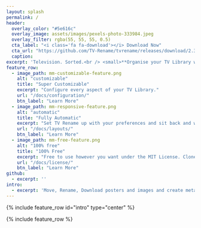 ```yaml
---
layout: splash
permalink: /
header:
  overlay_color: "#5e616c"
  overlay_image: assets/images/pexels-photo-333984.jpeg	
  overlay_filter: rgba(55, 55, 55, 0.5)
  cta_label: "<i class='fa fa-download'></i> Download Now"
  cta_url: "https://github.com/TV-Rename/tvrename/releases/download/2.3.2/TVRename-2.3.2.exe"
  caption:
excerpt: 'Television. Sorted.<br /> <small>**Organise your TV Library with ease** <br/><a href="https://github.com/TV-Rename/tvrename/releases/tag/2.3.2">Latest release v2.3.2</a></small><br /><br />'
feature_row:
  - image_path: mm-customizable-feature.png
    alt: "customizable"
    title: "Super Customizable"
    excerpt: "Configure every aspect of your TV Library."
    url: "/docs/configuration/"
    btn_label: "Learn More"
  - image_path: mm-responsive-feature.png
    alt: "automatic"
    title: "Fully Automatic"
    excerpt: "Set TV Rename up with your preferences and sit back and watch it run."
    url: "/docs/layouts/"
    btn_label: "Learn More"
  - image_path: mm-free-feature.png
    alt: "100% free"
    title: "100% Free"
    excerpt: "Free to use however you want under the MIT License. Clone it, fork it, customize it, whatever!"
    url: "/docs/license/"
    btn_label: "Learn More"
github:
  - excerpt: ''
intro:
  - excerpt: 'Move, Rename, Download posters and images and create metadata automatically'
---
```


{% include feature_row id="intro" type="center" %}

{% include feature_row %}
